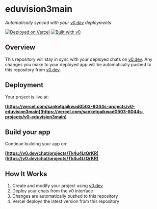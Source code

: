 # eduvision3main

*Automatically synced with your [v0.dev](https://v0.dev) deployments*

[![Deployed on Vercel](https://img.shields.io/badge/Deployed%20on-Vercel-black?style=for-the-badge&logo=vercel)](https://vercel.com/sanketgaikwad0503-8044s-projects/v0-eduvision3main)
[![Built with v0](https://img.shields.io/badge/Built%20with-v0.dev-black?style=for-the-badge)](https://v0.dev/chat/projects/Tk4u4LtQrKR)

## Overview

This repository will stay in sync with your deployed chats on [v0.dev](https://v0.dev).
Any changes you make to your deployed app will be automatically pushed to this repository from [v0.dev](https://v0.dev).

## Deployment

Your project is live at:

**[https://vercel.com/sanketgaikwad0503-8044s-projects/v0-eduvision3main](https://vercel.com/sanketgaikwad0503-8044s-projects/v0-eduvision3main)**

## Build your app

Continue building your app on:

**[https://v0.dev/chat/projects/Tk4u4LtQrKR](https://v0.dev/chat/projects/Tk4u4LtQrKR)**

## How It Works

1. Create and modify your project using [v0.dev](https://v0.dev)
2. Deploy your chats from the v0 interface
3. Changes are automatically pushed to this repository
4. Vercel deploys the latest version from this repository